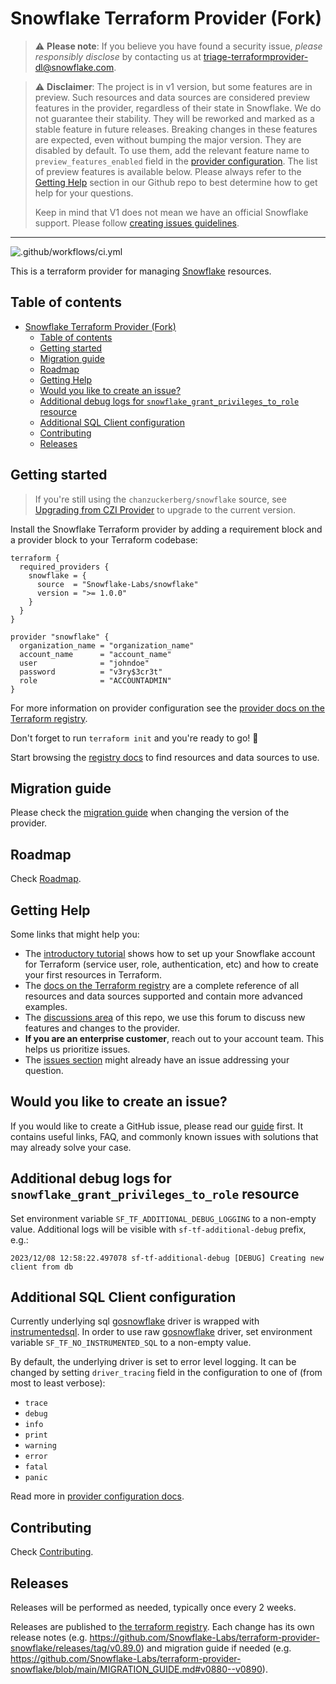 # Snowflake Terraform Provider (Fork)

> ⚠️ **Please note**: If you believe you have found a security issue, _please responsibly disclose_ by contacting us at [triage-terraformprovider-dl@snowflake.com](mailto:triage-terraformprovider-dl@snowflake.com).

> ⚠️ **Disclaimer**: The project is in v1 version, but some features are in preview. Such resources and data sources are considered preview features in the provider, regardless of their state in Snowflake. We do not guarantee their stability. They will be reworked and marked as a stable feature in future releases. Breaking changes in these features are expected, even without bumping the major version. They are disabled by default. To use them, add the relevant feature name to `preview_features_enabled` field in the [provider configuration](https://registry.terraform.io/providers/Snowflake-Labs/snowflake/latest/docs#schema). The list of preview features is available below. Please always refer to the [Getting Help](https://github.com/Snowflake-Labs/terraform-provider-snowflake?tab=readme-ov-file#getting-help) section in our Github repo to best determine how to get help for your questions.
>
> Keep in mind that V1 does not mean we have an official Snowflake support. Please follow [creating issues guidelines](https://github.com/Snowflake-Labs/terraform-provider-snowflake/blob/main/CREATING_ISSUES.md).

----

![.github/workflows/ci.yml](https://github.com/Snowflake-Labs/terraform-provider-snowflake/workflows/.github/workflows/ci.yml/badge.svg)

This is a terraform provider for managing [Snowflake](https://www.snowflake.com/) resources.

## Table of contents
<!-- TOC -->
- [Snowflake Terraform Provider (Fork)](#snowflake-terraform-provider-fork)
  - [Table of contents](#table-of-contents)
  - [Getting started](#getting-started)
  - [Migration guide](#migration-guide)
  - [Roadmap](#roadmap)
  - [Getting Help](#getting-help)
  - [Would you like to create an issue?](#would-you-like-to-create-an-issue)
  - [Additional debug logs for `snowflake_grant_privileges_to_role` resource](#additional-debug-logs-for-snowflake_grant_privileges_to_role-resource)
  - [Additional SQL Client configuration](#additional-sql-client-configuration)
  - [Contributing](#contributing)
  - [Releases](#releases)
<!-- TOC -->

## Getting started

> If you're still using the `chanzuckerberg/snowflake` source, see [Upgrading from CZI Provider](./CZI_UPGRADE.md) to upgrade to the current version.

Install the Snowflake Terraform provider by adding a requirement block and a provider block to your Terraform codebase:
```hcl
terraform {
  required_providers {
    snowflake = {
      source  = "Snowflake-Labs/snowflake"
      version = ">= 1.0.0"
    }
  }
}

provider "snowflake" {
  organization_name = "organization_name"
  account_name      = "account_name"
  user              = "johndoe"
  password          = "v3ry$3cr3t"
  role              = "ACCOUNTADMIN"
}
```

For more information on provider configuration see the [provider docs on the Terraform registry](https://registry.terraform.io/providers/Snowflake-Labs/snowflake/latest/docs).

Don't forget to run `terraform init` and you're ready to go! 🚀

Start browsing the [registry docs](https://registry.terraform.io/providers/Snowflake-Labs/snowflake/latest/docs) to find resources and data sources to use.

## Migration guide

Please check the [migration guide](./MIGRATION_GUIDE.md) when changing the version of the provider.

## Roadmap

Check [Roadmap](./ROADMAP.md).

## Getting Help

Some links that might help you:

- The [introductory tutorial](https://guides.snowflake.com/guide/terraforming_snowflake/#0) shows how to set up your Snowflake account for Terraform (service user, role, authentication, etc) and how to create your first resources in Terraform.
- The [docs on the Terraform registry](https://registry.terraform.io/providers/Snowflake-Labs/snowflake/latest) are a complete reference of all resources and data sources supported and contain more advanced examples.
- The [discussions area](https://github.com/Snowflake-Labs/terraform-provider-snowflake/discussions) of this repo, we use this forum to discuss new features and changes to the provider.
- **If you are an enterprise customer**, reach out to your account team. This helps us prioritize issues.
- The [issues section](https://github.com/Snowflake-Labs/terraform-provider-snowflake/issues) might already have an issue addressing your question.

## Would you like to create an issue?
If you would like to create a GitHub issue, please read our [guide](./CREATING_ISSUES.md) first.
It contains useful links, FAQ, and commonly known issues with solutions that may already solve your case.

## Additional debug logs for `snowflake_grant_privileges_to_role` resource
Set environment variable `SF_TF_ADDITIONAL_DEBUG_LOGGING` to a non-empty value. Additional logs will be visible with `sf-tf-additional-debug` prefix, e.g.:
```text
2023/12/08 12:58:22.497078 sf-tf-additional-debug [DEBUG] Creating new client from db
```

## Additional SQL Client configuration
Currently underlying sql [gosnowflake](https://github.com/snowflakedb/gosnowflake) driver is wrapped with [instrumentedsql](https://github.com/luna-duclos/instrumentedsql). In order to use raw [gosnowflake](https://github.com/snowflakedb/gosnowflake) driver, set environment variable `SF_TF_NO_INSTRUMENTED_SQL` to a non-empty value.

By default, the underlying driver is set to error level logging. It can be changed by setting `driver_tracing` field in the configuration to one of (from most to least verbose):
- `trace`
- `debug`
- `info`
- `print`
- `warning`
- `error`
- `fatal`
- `panic`

Read more in [provider configuration docs](https://registry.terraform.io/providers/Snowflake-Labs/snowflake/latest/docs#schema).

## Contributing

Check [Contributing](./CONTRIBUTING.md).

## Releases

Releases will be performed as needed, typically once every 2 weeks.

Releases are published to [the terraform registry](https://registry.terraform.io/providers/Snowflake-Labs/snowflake/latest). Each change has its own release notes (e.g. https://github.com/Snowflake-Labs/terraform-provider-snowflake/releases/tag/v0.89.0) and migration guide if needed (e.g. https://github.com/Snowflake-Labs/terraform-provider-snowflake/blob/main/MIGRATION_GUIDE.md#v0880--v0890).
